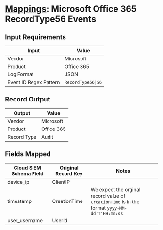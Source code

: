 # [Mappings](README.md): Microsoft Office 365 RecordType56 Events

## Input Requirements

|Input|Value|
|-----|-----|
|Vendor|Microsoft|
|Product|Office 365|
|Log Format|JSON|
|Event ID Regex Pattern|`RecordType56\|56`|

## Record Output

|Output|Value|
|------|-----|
|Vendor|Microsoft|
|Product|Office 365|
|Record Type|Audit|

## Fields Mapped

|Cloud SIEM Schema Field|Original Record Key|Notes|
|-----------------------|-------------------|-----|
|device_ip|ClientIP||
|timestamp|CreationTime|We expect the orginal record value of `CreationTime` is in the format `yyyy-MM-dd'T'HH:mm:ss`|
|user_username|UserId||

